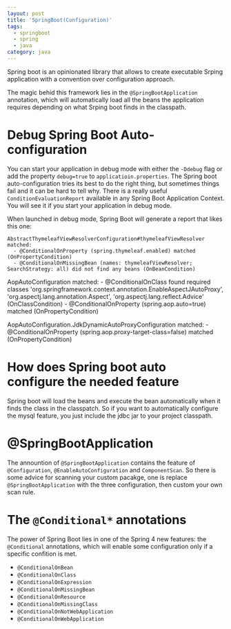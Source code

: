 ```yaml
---
layout: post
title: 'SpringBoot(Configuration)'
tags:
  - springboot
  - spring
  - java
category: java
---
```

Spring boot is an opinionated library that allows to create executable Srping application with a convention over configuration approach.

<!--more-->

The magic behid this framework lies in the `@SpringBootApplication` annotation, which will automatically load all the beans the application requires depending on what Srping boot finds in the classpath.

# Debug Spring Boot Auto-configuration
You can start your application in debug mode with either the `-Ddebug` flag or add the property `debug=true` to `applicatioin.properties`.
The Spring boot auto-configuration tries its best to do the right thing, but sometimes things fail and it can be hard to tell why. There is a really useful `ConditionEvaluationReport` available in any Spring Boot Application Context. You will see it if you start your application in debug mode.

When launched in debug mode, Spring Boot will generate a report that likes this one:

    AbstractThymeleafViewResolverConfiguration#thymeleafViewResolver matched:
      - @ConditionalOnProperty (spring.thymeleaf.enabled) matched (OnPropertyCondition)
      - @ConditionalOnMissingBean (names: thymeleafViewResolver; SearchStrategy: all) did not find any beans (OnBeanCondition)

   AopAutoConfiguration matched:
      - @ConditionalOnClass found required classes 'org.springframework.context.annotation.EnableAspectJAutoProxy', 'org.aspectj.lang.annotation.Aspect', 'org.aspectj.lang.reflect.Advice' (OnClassCondition)
      - @ConditionalOnProperty (spring.aop.auto=true) matched (OnPropertyCondition)

   AopAutoConfiguration.JdkDynamicAutoProxyConfiguration matched:
      - @ConditionalOnProperty (spring.aop.proxy-target-class=false) matched (OnPropertyCondition)

# How does Spring boot auto configure the needed feature
Spring boot will load the beans and execute the bean automatically when it finds the class in the classpatch. So if you want to automatically configure the mysql feature, you just include the jdbc jar to your project classpath.

# @SpringBootApplication
The annountion of `@SpringBootApplication` contains the feature of `@Configuration`, `@EnableAutoConfiguration` and `ComponentScan`.
So there is some advice for scanning your custom pacakge, one is replace `@SpringBootApplication` with the three configuration, then custom your own scan rule.

# The `@Conditional*` annotations
The power of Spring Boot lies in one of the Spring 4 new features: the `@Conditional` annotations, which will enable some configuration only if a specific confition is met.

 * `@ConditionalOnBean`
 * `@ConditionalOnClass`
 * `@ConditionalOnExpression`
 * `@ConditionalOnMissingBean`
 * `@ConditionalOnResource`
 * `@ConditionalOnMissingClass`
 * `@ConditionalOnNotWebApplication`
 * `@ConditionalOnWebApplication`
